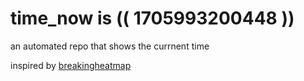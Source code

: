 # time_now is (( 1705993200448 ))

an automated repo that shows the currnent time

inspired by [breakingheatmap](https://github.com/breakingheatmap/breakingheatmap)
